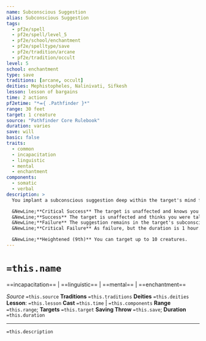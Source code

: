 ```yaml
---
name: Subconscious Suggestion
alias: Subconscious Suggestion
tags:
  - pf2e/spell
  - pf2e/spell/level_5
  - pf2e/school/enchantment
  - pf2e/spelltype/save
  - pf2e/tradition/arcane
  - pf2e/tradition/occult
level: 5
school: enchantment
type: save
traditions: [arcane, occult]
deities: Mephistopheles, Nalinivati, Sifkesh
lesson: lesson of bargains
time: 2 actions
pf2etime: "*⬺{ .Pathfinder }*"
range: 30 feet
target: 1 creature
source: "Pathfinder Core Rulebook"
duration: varies
save: will
basic: false
traits:
  - common
  - incapacitation
  - linguistic
  - mental
  - enchantment
components:
  - somatic
  - verbal
description: >
  You implant a subconscious suggestion deep within the target's mind for them to follow when a trigger you specify occurs. You suggest a course of action to the target. Your directive must be phrased in such a way as to seem like a logical course of action to the target, and it can't be self-destructive or obviously against the target's self-interest. The target must attempt a Will save.

  &NewLine;**Critical Success** The target is unaffected and knows you tried to control it.
  &NewLine;**Success** The target is unaffected and thinks you were talking to them normally, not casting a spell on them.
  &NewLine;**Failure** The suggestion remains in the target's subconscious until the next time you prepare. If the trigger occurs before then, the target immediately follows your suggestion. The effect has a duration of 1 minute, or until the target has completed a finite suggestion or the suggestion becomes self-destructive or has other obvious negative effects.
  &NewLine;**Critical Failure** As failure, but the duration is 1 hour.

  &NewLine;**Heightened (9th)** You can target up to 10 creatures.
---
```

# `=this.name`
==incapacitation== | ==linguistic== | ==mental== | ==enchantment==

*Source* `=this.source`
**Traditions** `=this.traditions`
**Deities** `=this.deities`
**Lesson**: `=this.lesson`
**Cast** `=this.time` | `=this.components`
**Range** `=this.range`; **Targets** `=this.target`
**Saving Throw** `=this.save`; **Duration** `=this.duration`

***
`=this.description`